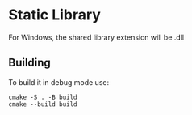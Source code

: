 # Static Library
For Windows, the shared library extension will be .dll

## Building
To build it in debug mode use:
```
cmake -S . -B build
cmake --build build
```